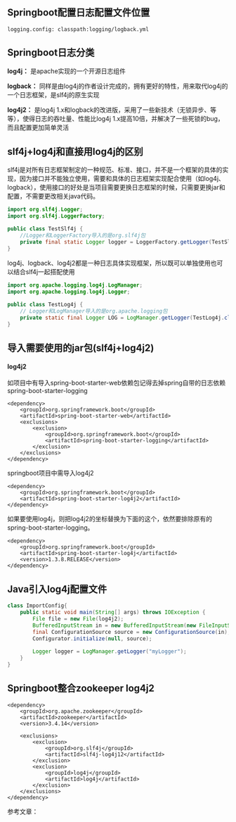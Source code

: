 ## Springboot配置日志配置文件位置
`logging.config: classpath:logging/logback.yml`

## Springboot日志分类
**log4j：** 是apache实现的一个开源日志组件

**logback：** 同样是由log4j的作者设计完成的，拥有更好的特性，用来取代log4j的一个日志框架，是slf4j的原生实现
 
**log4j2：** 是log4j 1.x和logback的改进版，采用了一些新技术（无锁异步、等等），使得日志的吞吐量、性能比log4j 1.x提高10倍，并解决了一些死锁的bug，而且配置更加简单灵活


## slf4j+log4j和直接用log4j的区别

slf4j是对所有日志框架制定的一种规范、标准、接口，并不是一个框架的具体的实现，因为接口并不能独立使用，需要和具体的日志框架实现配合使用（如log4j、logback），使用接口的好处是当项目需要更换日志框架的时候，只需要更换jar和配置，不需要更改相关java代码。

```java
import org.slf4j.Logger;
import org.slf4j.LoggerFactory;

public class TestSlf4j {
    //Logger和LoggerFactory导入的是org.slf4j包
    private final static Logger logger = LoggerFactory.getLogger(TestSlf4j.class);
}
```

log4j、logback、log4j2都是一种日志具体实现框架，所以既可以单独使用也可以结合slf4j一起搭配使用


```java
import org.apache.logging.log4j.LogManager;
import org.apache.logging.log4j.Logger;
 
public class TestLog4j {
    // Logger和LogManager导入的是org.apache.logging包
    private static final Logger LOG = LogManager.getLogger(TestLog4j.class); 
}
```

## 导入需要使用的jar包(slf4j+log4j2)

#### log4j2

如项目中有导入spring-boot-starter-web依赖包记得去掉spring自带的日志依赖spring-boot-starter-logging

```pom
<dependency>
    <groupId>org.springframework.boot</groupId>
    <artifactId>spring-boot-starter-web</artifactId>
    <exclusions>
        <exclusion>
            <groupId>org.springframework.boot</groupId>
            <artifactId>spring-boot-starter-logging</artifactId>
        </exclusion>
    </exclusions>
</dependency>
```

springboot项目中需导入log4j2

```pom
<dependency>
    <groupId>org.springframework.boot</groupId>
    <artifactId>spring-boot-starter-log4j2</artifactId>
</dependency>
```
如果要使用log4j，则把log4j2的坐标替换为下面的这个，依然要排除原有的spring-boot-starter-logging。

```pom
<dependency>
    <groupId>org.springframework.boot</groupId>
    <artifactId>spring-boot-starter-log4j</artifactId>
    <version>1.3.8.RELEASE</version>
</dependency>
```

## Java引入log4j配置文件

```java
class ImportConfig{ 
    public static void main(String[] args) throws IOException {  
        File file = new File(log4j2);  
        BufferedInputStream in = new BufferedInputStream(new FileInputStream(file));  
        final ConfigurationSource source = new ConfigurationSource(in);  
        Configurator.initialize(null, source);  
     
        Logger logger = LogManager.getLogger("myLogger");  
    }
}
```

## Springboot整合zookeeper log4j2 
```pom
<dependency>
    <groupId>org.apache.zookeeper</groupId>
    <artifactId>zookeeper</artifactId>
    <version>3.4.14</version>

    <exclusions>
        <exclusion>
            <groupId>org.slf4j</groupId>
            <artifactId>slf4j-log4j12</artifactId>
        </exclusion>
        <exclusion>
            <groupId>log4j</groupId>
            <artifactId>log4j</artifactId>
        </exclusion>
    </exclusions>
</dependency>
```

参考文章：
